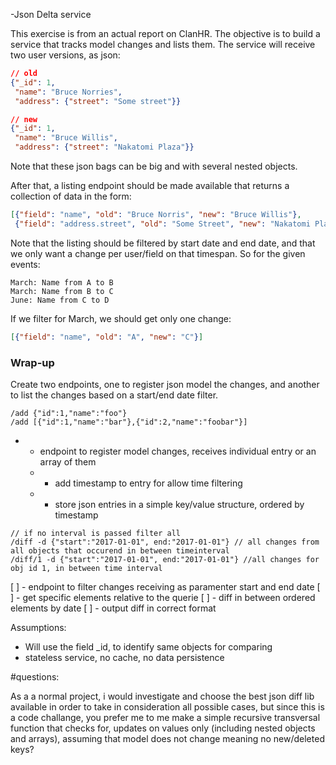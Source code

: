 -Json Delta service

This exercise is from an actual report on ClanHR. The objective is to build
a service that tracks model changes and lists them. The service will receive
two user versions, as json:

```json
// old
{"_id": 1,
 "name": "Bruce Norries",
 "address": {"street": "Some street"}}

// new
{"_id": 1,
 "name": "Bruce Willis",
 "address": {"street": "Nakatomi Plaza"}}
```

Note that these json bags can be big and with several nested objects.

After that, a listing endpoint should be made available that returns a
collection of data in the form:

```json
[{"field": "name", "old": "Bruce Norris", "new": "Bruce Willis"},
 {"field": "address.street", "old": "Some Street", "new": "Nakatomi Plaza"}]
```

Note that the listing should be filtered by start date and end date, and that
we only want a change per user/field on that timespan. So for the given events:

```
March: Name from A to B
March: Name from B to C
June: Name from C to D
```

If we filter for March, we should get only one change:

```json
[{"field": "name", "old": "A", "new": "C"}]
```

### Wrap-up

Create two endpoints, one to register json model the changes, and another to list
the changes based on a start/end date filter.


```
/add {"id":1,"name":"foo"} 
/add [{"id":1,"name":"bar"},{"id":2,"name":"foobar"}]
```

* - endpoint to register model changes, receives individual entry or an array of them
  * - add timestamp to entry for allow time filtering
  * - store json entries in a simple key/value structure, ordered by timestamp

```
// if no interval is passed filter all
/diff -d {"start":"2017-01-01", end:"2017-01-01"} // all changes from all objects that occurend in between timeinterval
/diff/1 -d {"start":"2017-01-01", end:"2017-01-01"} //all changes for obj id 1, in between time interval
```
[ ] - endpoint to filter changes receiving as paramenter start and end date
  [ ] - get specific elements relative to the querie
  [ ] - diff in between ordered elements by date
  [ ] - output diff in correct format


Assumptions:
- Will use the field _id, to identify same objects for comparing
- stateless service, no cache, no data persistence


#questions:

As a a normal project, i would investigate and choose the best json diff lib available in order to take in consideration all possible cases, but since this is a code challange, you prefer me to me make a simple recursive transversal function that checks for, updates on values only (including nested objects and arrays), assuming that model does not change meaning no new/deleted keys?
